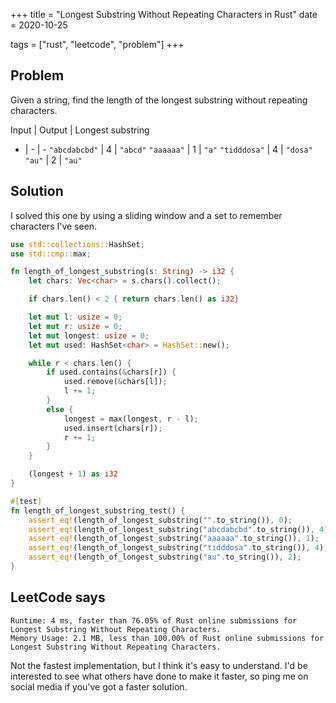 +++
title = "Longest Substring Without Repeating Characters in Rust"
date = 2020-10-25

tags = ["rust", "leetcode", "problem"]
+++

## Problem

Given a string, find the length of the longest substring without repeating characters.

Input | Output | Longest substring
- | - | -
`"abcdabcbd"` | 4 | `"abcd"`
`"aaaaaa"` | 1 | `"a"`
`"tidddosa"` | 4 | `"dosa"`
`"au"` | 2 | `"au"`

## Solution

I solved this one by using a sliding window and a set to remember characters I've seen.

```rust
use std::collections::HashSet;
use std::cmp::max;

fn length_of_longest_substring(s: String) -> i32 {
    let chars: Vec<char> = s.chars().collect();

    if chars.len() < 2 { return chars.len() as i32}

    let mut l: usize = 0;
    let mut r: usize = 0;
    let mut longest: usize = 0;
    let mut used: HashSet<char> = HashSet::new();

    while r < chars.len() {
        if used.contains(&chars[r]) {
            used.remove(&chars[l]);
            l += 1;
        }
        else {
            longest = max(longest, r - l);
            used.insert(chars[r]);
            r += 1;
        }
    }

    (longest + 1) as i32
}

#[test]
fn length_of_longest_substring_test() {
    assert_eq!(length_of_longest_substring("".to_string()), 0);
    assert_eq!(length_of_longest_substring("abcdabcbd".to_string()), 4);
    assert_eq!(length_of_longest_substring("aaaaaa".to_string()), 1);
    assert_eq!(length_of_longest_substring("tidddosa".to_string()), 4);
    assert_eq!(length_of_longest_substring("au".to_string()), 2);
}
```

## LeetCode says

```text
Runtime: 4 ms, faster than 76.05% of Rust online submissions for Longest Substring Without Repeating Characters.
Memory Usage: 2.1 MB, less than 100.00% of Rust online submissions for Longest Substring Without Repeating Characters.
```

Not the fastest implementation, but I think it's easy to understand. I'd be interested to see what others have done to make it faster, so ping me on social media if you've got a faster solution.